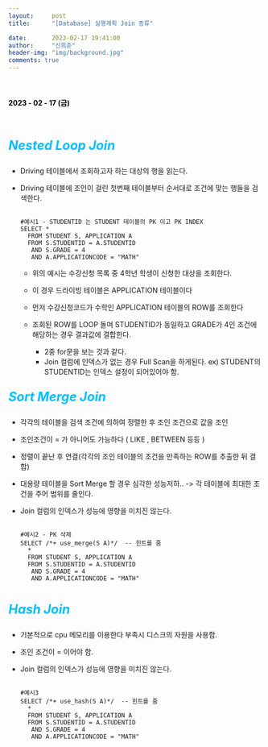 ```yaml
---
layout:     post
title:      "[Database] 실행계획 Join 종류"

date:       2023-02-17 19:41:00
author:     "신희준"
header-img: "img/background.jpg"
comments: true
---
```


<head>
<meta property="og:type" content="PLAN_JOIN">
<meta property="og:title" content="PLAN_JOIN">
<meta property="og:description" content="PLAN_JOIN">
<meta property="og:url" content="http://shj7242.github.io/2023/02/17/database1/">
<meta name="twitter:card" content="PLAN_JOIN">
<meta name="twitter:title" content="PLAN_JOIN">
<meta name="twitter:description" content="PLAN_JOIN">
<meta name="FACEBOOK:domain" content="http://shj7242.github.io/2023/02/17/database1/">
<meta name="facebook:card" content="PLAN_JOIN">
<meta name="facebook:title" content="PLAN_JOIN">
<meta name="facebook:description" content="PLAN_JOIN">
<meta name="facebook:domain" content="http://shj7242.github.io/2023/02/17/database1/">
</head>

<br>
<H4 style ="font-weight:bold; color:black;"> </H4>

<H4 style ="font-weight:bold; color : black">2023 - 02 - 17 (금)</H4>
<br>


<p style = "font-weight:bold; color:deepskyblue; font-size:25px; font-style:italic;">Nested Loop Join</p>

- Driving 테이블에서 조회하고자 하는 대상의 행을 읽는다.

- Driving 테이블에 조인이 걸린 첫번째 테이블부터 순서대로 조건에 맞는 행들을 검색한다.

  ~~~
  
  #예시1 - STUDENTID 는 STUDENT 테이블의 PK 이고 PK INDEX
  SELECT * 
    FROM STUDENT S, APPLICATION A 
    FROM S.STUDENTID = A.STUDENTID
     AND S.GRADE = 4
     AND A.APPLICATIONCODE = "MATH"
  
  ~~~ 
  
  * 위의 예시는 수강신청 목록 중 4학년 학생이 신청한 대상을 조회한다.
  
  * 이 경우 드라이빙 테이블은 APPLICATION 테이블이다
  
  * 먼저 수강신청코드가 수학인 APPLICATION 테이블의 ROW를 조회한다
  
  * 조회된 ROW를 LOOP 돌며 STUDENTID가 동일하고 GRADE가 4인 조건에 해당하는 경우 결과값에 결합한다.
    - 2중 for문을 보는 것과 같다.
    - Join 컬럼에 인덱스가 없는 경우 Full Scan을 하게된다. ex) STUDENT의 STUDENTID는 인덱스 설정이 되어있어야 함.
    

<p style = "font-weight:bold; color:deepskyblue; font-size:25px; font-style:italic;">Sort Merge Join</p>

- 각각의 테이블을 검색 조건에 의하여 정렬한 후 조인 조건으로 값을 조인

- 조인조건이 = 가 아니어도 가능하다 ( LIKE , BETWEEN 등등 )

- 정렬이 끝난 후 연결(각각의 조인 테이블의 조건을 만족하는 ROW를 추출한 뒤 결합)

- 대용량 테이블을 Sort Merge 할 경우 심각한 성능저하.. -> 각 테이블에 최대한 조건을 주어 범위를 줄인다.

- Join 컬럼의 인덱스가 성능에 영향을 미치진 않는다. 

  ~~~
  
  #예시2 - PK 삭제 
  SELECT /*+ use_merge(S A)*/  -- 힌트를 줌
    *  
    FROM STUDENT S, APPLICATION A 
    FROM S.STUDENTID = A.STUDENTID
     AND S.GRADE = 4
     AND A.APPLICATIONCODE = "MATH"
     
  ~~~ 

<p style = "font-weight:bold; color:deepskyblue; font-size:25px; font-style:italic;">Hash Join</p>

- 기본적으로 cpu 메모리를 이용한다 부족시 디스크의 자원을 사용함.

- 조인 조건이 = 이어야 함.

- Join 컬럼의 인덱스가 성능에 영향을 미치진 않는다.


  ~~~
  
  #예시3
  SELECT /*+ use_hash(S A)*/  -- 힌트를 줌
    *  
    FROM STUDENT S, APPLICATION A 
    FROM S.STUDENTID = A.STUDENTID
     AND S.GRADE = 4
     AND A.APPLICATIONCODE = "MATH"
  
  ~~~ 